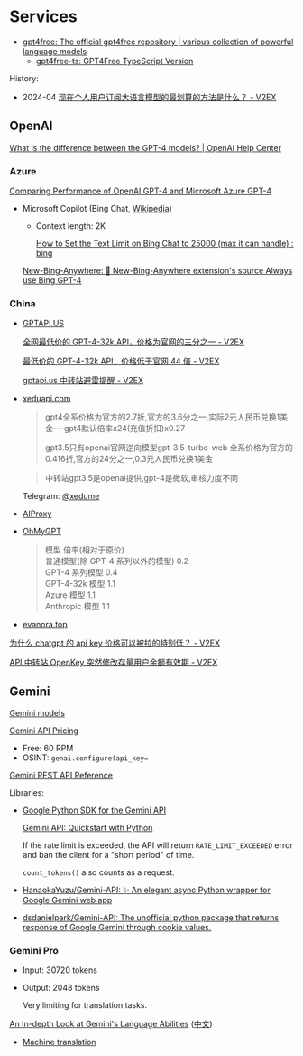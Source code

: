 # Services
- [gpt4free: The official gpt4free repository | various collection of powerful language models](https://github.com/xtekky/gpt4free)
  - [gpt4free-ts: GPT4Free TypeScript Version](https://github.com/xiangsx/gpt4free-ts)

History:
- 2024-04 [现在个人用户订阅大语言模型的最划算的方法是什么？ - V2EX](https://www.v2ex.com/t/1036778)

## OpenAI
[What is the difference between the GPT-4 models? | OpenAI Help Center](https://help.openai.com/en/articles/7127966-what-is-the-difference-between-the-gpt-4-models)

### Azure
[Comparing Performance of OpenAI GPT-4 and Microsoft Azure GPT-4](https://www.mcplusa.com/comparing-performance-of-openai-gpt-4-and-microsoft-azure-gpt-4/)

- Microsoft Copilot (Bing Chat, [Wikipedia](https://en.wikipedia.org/wiki/Microsoft_Copilot))
  - Context length: 2K

    [How to Set the Text Limit on Bing Chat to 25000 (max it can handle) : bing](https://www.reddit.com/r/bing/comments/12ph7le/how_to_set_the_text_limit_on_bing_chat_to_25000/)
  
  [New-Bing-Anywhere: 💬 New-Bing-Anywhere extension's source Always use Bing GPT-4](https://github.com/ha0z1/New-Bing-Anywhere)

### China
- [GPTAPI.US](https://www.gptapi.us/register?aff=FntG)

  [全网最低价的 GPT-4-32k API，价格为官网的三分之一 - V2EX](https://v2ex.com/t/987214)

  [最低价的 GPT-4-32k API，价格低于官网 44 倍 - V2EX](https://www.v2ex.com/t/995825)

  [gptapi.us 中转站避雷提醒 - V2EX](https://www.v2ex.com/t/1027837)

- [xeduapi.com](https://xeduapi.com/register?aff=muPd)

  > gpt4全系价格为官方的2.7折,官方的3.6分之一,实际2元人民币兑换1美金---gpt4默认倍率x24(充值折扣)x0.27
  > 
  > gpt3.5只有openai官网逆向模型gpt-3.5-turbo-web 全系价格为官方的0.416折,官方的24分之一,0.3元人民币兑换1美金

  > 中转站gpt3.5是openai提供,gpt-4是微软,审核力度不同

  Telegram: [@xedume](https://t.me/xedume)

- [AIProxy](https://aiproxy.io/)

- [OhMyGPT](https://x.dogenet.win/)

  > 模型 倍率(相对于原价)  
  > 普通模型(除 GPT-4 系列以外的模型) 0.2  
  > GPT-4 系列模型 0.4  
  > GPT-4-32k 模型 1.1  
  > Azure 模型 1.1  
  > Anthropic 模型 1.1

- [evanora.top](https://oneai.evanora.top/)

[为什么 chatgpt 的 api key 价格可以被拉的特别低？ - V2EX](https://www.v2ex.com/t/995306#reply4)

[API 中转站 OpenKey 突然修改存量用户余额有效期 - V2EX](https://global.v2ex.com/t/1032122)

## Gemini
[Gemini models](https://ai.google.dev/models/gemini)

[Gemini API Pricing](https://ai.google.dev/pricing)
- Free: 60 RPM
- OSINT: `genai.configure(api_key=`

[Gemini REST API Reference](https://docs.gemini.com/rest-api/)

Libraries:
- [Google Python SDK for the Gemini API](https://github.com/google/generative-ai-python)
  
  [Gemini API: Quickstart with Python](https://ai.google.dev/tutorials/python_quickstart)

  If the rate limit is exceeded, the API will return `RATE_LIMIT_EXCEEDED` error and ban the client for a "short period" of time.

  `count_tokens()` also counts as a request.

- [HanaokaYuzu/Gemini-API: ✨ An elegant async Python wrapper for Google Gemini web app](https://github.com/HanaokaYuzu/Gemini-API)

- [dsdanielpark/Gemini-API: The unofficial python package that returns response of Google Gemini through cookie values.](https://github.com/dsdanielpark/Gemini-API)

### Gemini Pro
- Input: 30720 tokens
- Output: 2048 tokens

  Very limiting for translation tasks.

[An In-depth Look at Gemini's Language Abilities](https://arxiv.org/abs/2312.11444v2) ([中文](https://baoyu.io/translations/ai-paper/2312.11444-an-in-depth-look-at-geminis-language-abilities))
- [Machine translation](../Translation/README.md#llm)